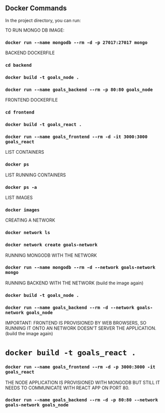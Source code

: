 
## Docker Commands

In the project directory, you can run:

TO RUN MONGO DB IMAGE:
### `docker run --name mongodb --rm -d -p 27017:27017 mongo`

BACKEND DOCKERFILE

### `cd backend`

### `docker build -t goals_node .`
### `docker run --name goals_backend --rm -p 80:80 goals_node`

FRONTEND DOCKERFILE
### `cd frontend`
### `docker build -t goals_react .`

### `docker run --name goals_frontend --rm -d -it 3000:3000 goals_react`

LIST CONTAINERS
### `docker ps`

LIST RUNNING CONTAINERS
### `docker ps -a`

LIST IMAGES

### `docker images`

CREATING A NETWORK
### `docker network ls`
### `docker network create goals-network`

RUNNING MONGODB WITH THE NETWORK
### `docker run --name mongodb --rm -d --network goals-network mongo`

RUNNING BACKEND WITH THE NETWORK (build the image again)

### `docker build -t goals_node .`
### `docker run --name goals_backend --rm -d --network goals-network goals_node`

IMPORTANT: FRONTEND IS PROVISIONED BY WEB BROWSERS, SO RUNNING IT ONTO AN NETWORK DOESN'T SERVER THE APPLICATION. (build the image again)

# `docker build -t goals_react .`
### `docker run --name goals_frontend --rm -d -p 3000:3000 -it goals_react`

THE NODE APPLICATION IS PROVISIONED WITH MONGODB BUT STILL IT NEEDS TO COMMUNICATE WITH REACT APP ON PORT 80.

### `docker run --name goals_backend --rm -d -p 80:80 --network goals-network goals_node`





